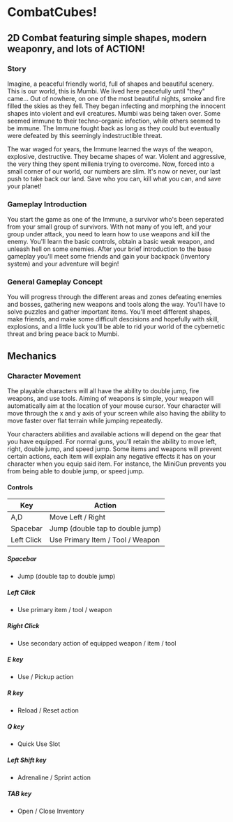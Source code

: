 # CombatCubes!

## 2D Combat featuring simple shapes, modern weaponry, and lots of ACTION! 

### Story 

Imagine, a peaceful friendly world, full of shapes and beautiful scenery. This is our world, this is Mumbi. We lived here peacefully until "they" came... Out of nowhere, on one of the most beautiful nights, smoke and fire filled the skies as they fell. They began infecting and morphing the innocent shapes into violent and evil creatures. Mumbi was being taken over. Some seemed immune to their techno-organic infection, while others seemed to be immune. The Immune fought back as long as they could but eventually were defeated by this seemingly indestructible threat. 
          
The war waged for years, the Immune learned the ways of the weapon, explosive, destructive. They became shapes of war. Violent and aggressive, the very thing they spent millenia trying to overcome. Now, forced into a small corner of our world, our numbers are slim. It's now or never, our last push to take back our land. Save who you can, kill what you can, and save your planet! 


### Gameplay Introduction

You start the game as one of the Immune, a survivor who's been seperated from your small group of survivors. With not many of you left, and your group under attack, you need to learn how to use weapons and kill the enemy. You'll learn the basic controls, obtain a basic weak weapon, and unleash hell on some enemies. After your brief introduction to the base gameplay you'll meet some friends and gain your backpack (inventory system) and your adventure will begin!

### General Gameplay Concept

You will progress through the different areas and zones defeating enemies and bosses, gathering new weapons and tools along the way. You'll have to solve puzzles and gather important items. You'll meet different shapes, make friends, and make some difficult descisions and hopefully with skill, explosions, and a little luck you'll be able to rid your world of the cybernetic threat and bring peace back to Mumbi. 

## Mechanics

### Character Movement

The playable characters will all have the ability to double jump, fire weapons, and use tools. Aiming of weapons is simple, your weapon will automatically aim at the location of your mouse cursor. Your character will move through the x and y axis of your screen while also having the ability to move faster over flat terrain while jumping repeatedly. 

Your characters abilities and available actions will depend on the gear that you have equipped. For normal guns, you'll retain the ability to move left, right, double jump, and speed jump. Some items and weapons will prevent certain actions, each item will explain any negative effects it has on your character when you equip said item. For instance, the MiniGun prevents you from being able to double jump, or speed jump. 

#### Controls

| Key | Action |
|-----|--------|
| A,D| Move Left / Right|
|Spacebar| Jump (double tap to double jump)|
|Left Click|Use Primary Item / Tool / Weapon|

##### Spacebar
- Jump (double tap to double jump)

##### Left Click
- Use primary item / tool / weapon

##### Right Click
- Use secondary action of equipped weapon / item / tool

##### E key
- Use / Pickup action

##### R key 
- Reload / Reset action

##### Q key 
- Quick Use Slot

##### Left Shift key
- Adrenaline / Sprint action

##### TAB key
- Open / Close Inventory
